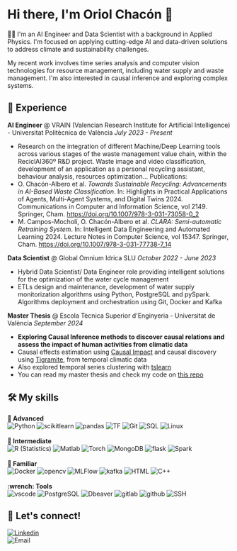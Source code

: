 # Hi there, I'm Oriol Chacón 👋

👨‍💻  I'm an AI Engineer and Data Scientist with a background in Applied Physics. I'm focused on applying  cutting-edge AI and data-driven solutions to address climate and sustainability challenges. 

My recent work involves time series analysis and computer vision technologies for resource management, including water supply and waste management. I'm also interested in causal inference and exploring complex systems.

## 💼 Experience

**AI Engineer** @ VRAIN (Valencian Research Institute for Artificial Intelligence) - Universitat Politècnica de València
*July 2023 - Present*
- Research on the integration of different Machine/Deep Learning tools across various stages of the waste management value chain, within the ReciclAI360º R&D project. Waste image and video classification, development of an application as a personal recycling assistant, behaviour analysis, resources optimization... Publications:
- O. Chacón-Albero et al. *Towards Sustainable Recycling: Advancements in AI-Based Waste Classification*. In: Highlights in Practical Applications of Agents, Multi-Agent Systems, and Digital Twins 2024. Communications in Computer and Information Science, vol 2149. Springer, Cham. https://doi.org/10.1007/978-3-031-73058-0_2
- M. Campos-Mocholí, O. Chacón-Albero et al. *CLARA: Semi-automatic Retraining System*. In: Intelligent Data Engineering and Automated Learning 2024. Lecture Notes in Computer Science, vol 15347. Springer, Cham. https://doi.org/10.1007/978-3-031-77738-7_14 


**Data Scientist** @ Global Omnium Idrica SLU
*October 2022 - June 2023*
- Hybrid Data Scientist/ Data Engineer role providing intelligent solutions for the optimization of the water cycle management
- ETLs design and maintenance, development of water supply monitorization algorithms using Python, PostgreSQL and pySpark. Algorithms deployment and orchestration using Git, Docker and Kafka


**Master Thesis** @ Escola Tècnica Superior d'Enginyeria - Universitat de València
*September 2024*
- **Exploring Causal Inference methods to discover causal relations and assess the impact of human activities from climatic data**
- Causal effects estimation using [Causal Impact](https://google.github.io/CausalImpact/) and causal discovery using [Tigramite](https://github.com/jakobrunge/tigramite), from temporal climatic data
- Also explored temporal series clustering with [tslearn](https://github.com/tslearn-team/tslearn)
- You can read my master thesis and check my code on [this repo](https://github.com/oriolus98/climate_classifier_causal_discovery)


## 🛠️ My skills

<div class="box">
  <div class="header"><strong>🥇 Advanced</strong></div>
  <img src="https://img.shields.io/badge/-Python-3776AB?style=flat&logo=python&logoColor=white" alt="Python">
  <img src="https://img.shields.io/badge/-ScikitLearn-blue?style=flat&logo=scikitlearn&logoColor=#F7931E" alt="scikitlearn"> 
  <img src="https://img.shields.io/badge/-Pandas-150458?style=flat&logo=pandas&logoColor=white" alt="pandas"> 
  <img src="https://img.shields.io/badge/-TensorFlow-orange?style=flat&logo=tensorflow&logoColor=white" alt="TF">  
  <img src="http://img.shields.io/badge/-Git-F1502F?style=flat&logo=git&logoColor=FFFFFF" alt="Git">
  <img src="https://img.shields.io/badge/-SQL-4479A1?style=flat&logo=mysql&logoColor=white" alt="SQL">
  <img src="https://img.shields.io/badge/-Linux-FCC624?style=flat&logo=linux&logoColor=black" alt="Linux">
</div>
<br>  
<div class="box">
  <div class="header"><strong>🥈 Intermediate </strong></div>
  <img src="https://img.shields.io/badge/-R-276DC3?style=flat&logo=r&logoColor=white" alt="R (Statistics)">
  <img src="https://img.shields.io/badge/language-MATLAB-blue" alt="Matlab">  
  <img src="https://img.shields.io/badge/-PyTorch-EE4C2C?style=flat-square&logo=pytorch&logoColor=white" alt="Torch">
  <img src="https://img.shields.io/badge/-MongoDB-4DB33D?style=flat&logo=mongodb&logoColor=FFFFFF" alt="MongoDB">  
   <img src="https://img.shields.io/badge/Flask-ADD8E6?style=flat&logo=Flask&logoColor=black" alt="flask">
  <img src="https://img.shields.io/badge/-Spark-E25A1C?style=flat&logo=apache-spark&logoColor=white" alt="Spark">
  
</div>
<br>  
<div class="box">
  <div class="header"><strong>🥉 Familiar </strong></div>
  <img src="https://img.shields.io/badge/-Docker-2496ED?style=flat&logo=docker&logoColor=white" alt="Docker">
  <img src="https://img.shields.io/badge/-OpenCV-blck?style=flat&logo=opencv&logoColor=blue" alt="opencv">
  <img src="https://img.shields.io/badge/-MLFlow-white?style=flat&logo=mlflow&logoColor=0194E2" alt="MLFlow">
  <img src="https://img.shields.io/badge/Apache_Kafka-231F20?style=flat&logo=apache-kafka&logoColor=white" alt="kafka">
  <img src="https://img.shields.io/badge/-HTML5-E34F26?style=flat&logo=html5&logoColor=white" alt="HTML">
  <img src="https://img.shields.io/badge/-C%20&%20C++-659ad2?style=flat&logo=c%2B%2B&logoColor=ffffff" alt="C++">

</div>
<br>  
<div class="box">
  <div class="header"><strong> :wrench: Tools </strong></div>
  <img src="http://img.shields.io/badge/-VS%20Code-007ACC?style=flat&logo=visual%20studio%20code&logoColor=white" alt="vscode">
  <img src="https://img.shields.io/badge/-Postgres-blue?style=flat&logo=postgresql&logoColor=white" alt="PostgreSQL">
  <img src="https://img.shields.io/badge/-DBeaver-white?style=flat&logo=DBeaver&logoColor=black" alt="Dbeaver">   
  <img src="https://img.shields.io/badge/-GitLab-FCA121?style=flat&logo=gitlab" alt="gitlab">
  <img src="https://img.shields.io/badge/-Github-181717?style=flat&logo=github&logoColor=white" alt="github">
  <img src="https://img.shields.io/badge/-SSH-white?style=flat&logo=ssh&logoColor=black" alt="SSH">  
</div>


## 🤝 Let's connect!

<a href="https://www.linkedin.com/in/oriol-chac%C3%B3n-albero-2771a723b/" target="_blank">
    <img alt="Linkedin" src="https://img.shields.io/badge/Linkedin-blue?style=flat-square&logo=linkedin">
</a>
<br>
<img alt="Email" src="https://img.shields.io/badge/Email-orioldepau[at]gmail[dot]com-blue?style=flat-square&logo=gmail">
